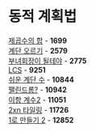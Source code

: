 # 동적 계획법
[제곱수의 합](https://github.com/wayandway/algorithms-cpp/blob/master/BOJ/DP/1699.cpp) - **1699** <br>
[계단 오르기](https://github.com/wayandway/algorithms-cpp/blob/master/BOJ/DP/2579.cpp) - **2579** <br>
[부녀회장이 될테야](https://github.com/wayandway/algorithms-cpp/blob/master/BOJ/DP/2775.cpp) - **2775** <br>
[LCS](https://github.com/wayandway/algorithms-cpp/blob/master/BOJ/DP/9251.cpp) - **9251** <br>
[쉬운 계단 수](https://github.com/wayandway/algorithms-cpp/blob/master/BOJ/DP/10844.cpp) - **10844** <br>
[팰린드롬?](https://github.com/wayandway/algorithms-cpp/blob/master/BOJ/DP/10942.cpp) - **10942** <br>
[이항 계수2](https://github.com/wayandway/algorithms-cpp/blob/master/BOJ/DP/11051.cpp) - **11051** <br>
[2xn 타일링](https://github.com/wayandway/algorithms-cpp/blob/master/BOJ/DP/11726.cpp) - **11726** <br>
[1로 만들기 2](https://github.com/wayandway/algorithms-cpp/blob/master/BOJ/DP/12852.cpp) - **12852** <br>